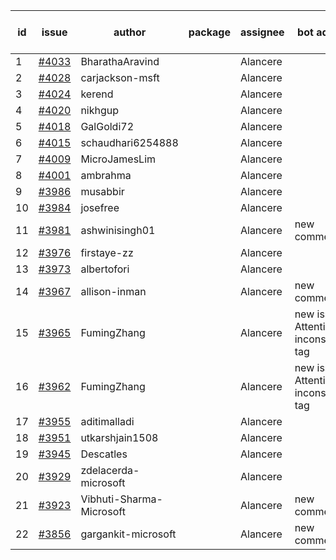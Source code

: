 | id | issue | author | package | assignee | bot advice | created date of issue | target release date | date from target |
| ------ | ------ | ------ | ------ | ------ | ------ | ------ | ------ | :-----: |
| 1 | [#4033](https://github.com/Azure/sdk-release-request/issues/4033) | BharathaAravind |  | Alancere |  | 04-12 | 04-28 |  |
| 2 | [#4028](https://github.com/Azure/sdk-release-request/issues/4028) | carjackson-msft |  | Alancere |  | 04-11 | 04-28 |  |
| 3 | [#4024](https://github.com/Azure/sdk-release-request/issues/4024) | kerend |  | Alancere |  | 04-10 | 04-28 |  |
| 4 | [#4020](https://github.com/Azure/sdk-release-request/issues/4020) | nikhgup |  | Alancere |  | 04-06 | 04-28 |  |
| 5 | [#4018](https://github.com/Azure/sdk-release-request/issues/4018) | GalGoldi72 |  | Alancere |  | 04-04 | 04-28 |  |
| 6 | [#4015](https://github.com/Azure/sdk-release-request/issues/4015) | schaudhari6254888 |  | Alancere |  | 04-04 | 04-28 |  |
| 7 | [#4009](https://github.com/Azure/sdk-release-request/issues/4009) | MicroJamesLim |  | Alancere |  | 03-31 | 04-28 |  |
| 8 | [#4001](https://github.com/Azure/sdk-release-request/issues/4001) | ambrahma |  | Alancere |  | 03-27 | 04-28 |  |
| 9 | [#3986](https://github.com/Azure/sdk-release-request/issues/3986) | musabbir |  | Alancere |  | 03-23 | 04-28 |  |
| 10 | [#3984](https://github.com/Azure/sdk-release-request/issues/3984) | josefree |  | Alancere |  | 03-23 | 04-28 |  |
| 11 | [#3981](https://github.com/Azure/sdk-release-request/issues/3981) | ashwinisingh01 |  | Alancere | new comment. | 03-23 | 04-28 |  |
| 12 | [#3976](https://github.com/Azure/sdk-release-request/issues/3976) | firstaye-zz |  | Alancere |  | 03-22 | 04-28 |  |
| 13 | [#3973](https://github.com/Azure/sdk-release-request/issues/3973) | albertofori |  | Alancere |  | 03-22 | 04-28 |  |
| 14 | [#3967](https://github.com/Azure/sdk-release-request/issues/3967) | allison-inman |  | Alancere | new comment. | 03-22 | 04-28 |  |
| 15 | [#3965](https://github.com/Azure/sdk-release-request/issues/3965) | FumingZhang |  | Alancere | new issue. Attention to inconsistent tag | 03-22 | 04-28 |  |
| 16 | [#3962](https://github.com/Azure/sdk-release-request/issues/3962) | FumingZhang |  | Alancere | new issue. Attention to inconsistent tag | 03-22 | 04-28 |  |
| 17 | [#3955](https://github.com/Azure/sdk-release-request/issues/3955) | aditimalladi |  | Alancere |  | 03-21 | 04-28 |  |
| 18 | [#3951](https://github.com/Azure/sdk-release-request/issues/3951) | utkarshjain1508 |  | Alancere |  | 03-21 | 04-28 |  |
| 19 | [#3945](https://github.com/Azure/sdk-release-request/issues/3945) | Descatles |  | Alancere |  | 03-17 | 04-28 |  |
| 20 | [#3929](https://github.com/Azure/sdk-release-request/issues/3929) | zdelacerda-microsoft |  | Alancere |  | 03-15 | 04-28 |  |
| 21 | [#3923](https://github.com/Azure/sdk-release-request/issues/3923) | Vibhuti-Sharma-Microsoft |  | Alancere | new comment. | 03-10 | 04-28 |  |
| 22 | [#3856](https://github.com/Azure/sdk-release-request/issues/3856) | gargankit-microsoft |  | Alancere | new comment. | 03-02 | 04-21 |  |
